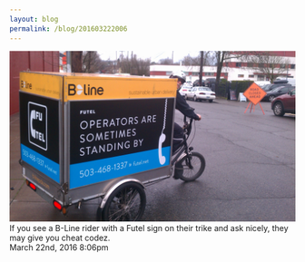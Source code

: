 ```yaml
---
layout: blog
permalink: /blog/201603222006
---
```


<img src="/blog/images/141524593599.jpg"/>
<div class="caption">If you see a B-Line rider with a Futel sign on their trike and ask nicely, they may give you cheat codez.

 </div>

<div id="footer">
<span id="timestamp"> March 22nd, 2016 8:06pm </span>
</div>
